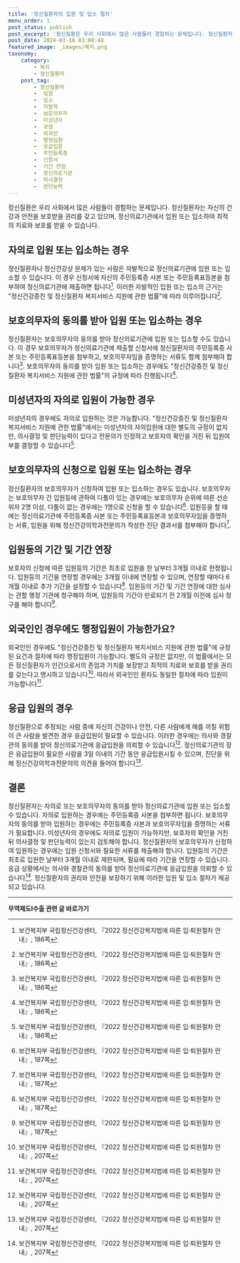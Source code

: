 ```yaml
---
title: '정신질환자의 입원 및 입소 절차'
menu_order: 1
post_status: publish
post_excerpt: '정신질환은 우리 사회에서 많은 사람들이 경험하는 문제입니다. 정신질환자는 자신의 건강과 안전을 보호받을 권리를 갖고 있으며, 정신의료기관에서 입원 또는 입소하여 최적의 치료와 보호를 받을 수 있습니다.'
post_date: 2024-01-16 03:00:48
featured_image: _images/복지.png
taxonomy:
    category:
        - 복지
        - 정신질환자
    post_tag:
        - 정신질환자
        -  입원
        -  입소
        -  자발적
        -  보호의무자
        -  미성년자
        -  규정
        -  외국인
        -  행정입원
        -  응급입원
        -  주민등록증
        -  신청서
        -  기간 연장
        -  정신의료기관
        -  의사결정
        -  판단능력
---
```



정신질환은 우리 사회에서 많은 사람들이 경험하는 문제입니다. 정신질환자는 자신의 건강과 안전을 보호받을 권리를 갖고 있으며, 정신의료기관에서 입원 또는 입소하여 최적의 치료와 보호를 받을 수 있습니다.

## 자의로 입원 또는 입소하는 경우
정신질환자나 정신건강상 문제가 있는 사람은 자발적으로 정신의료기관에 입원 또는 입소할 수 있습니다. 이 경우 신청서에 자신의 주민등록증 사본 또는 주민등록표등본을 첨부하여 정신의료기관에 제출하면 됩니다[^1]. 이러한 자발적인 입원 또는 입소의 근거는 "정신건강증진 및 정신질환자 복지서비스 지원에 관한 법률"에 따라 이루어집니다[^1].

## 보호의무자의 동의를 받아 입원 또는 입소하는 경우
정신질환자는 보호의무자의 동의를 받아 정신의료기관에 입원 또는 입소할 수도 있습니다. 이 경우 보호의무자가 정신의료기관에 제출할 신청서에 정신질환자의 주민등록증 사본 또는 주민등록표등본을 첨부하고, 보호의무자임을 증명하는 서류도 함께 첨부해야 합니다[^2]. 보호의무자의 동의를 받아 입원 또는 입소하는 경우에도 "정신건강증진 및 정신질환자 복지서비스 지원에 관한 법률"의 규정에 따라 진행됩니다[^2].

## 미성년자의 자의로 입원이 가능한 경우
미성년자의 경우에도 자의로 입원하는 것은 가능합니다. "정신건강증진 및 정신질환자 복지서비스 지원에 관한 법률"에서는 미성년자의 자의입원에 대한 별도의 규정이 없지만, 의사결정 및 판단능력이 있다고 전문의가 인정하고 보호자의 확인을 거친 뒤 입원여부를 결정할 수 있습니다[^3].

## 보호의무자의 신청으로 입원 또는 입소하는 경우
정신질환자의 보호의무자가 신청하여 입원 또는 입소하는 경우도 있습니다. 보호의무자는 보호의무자 간 입원등에 관하여 다툼이 있는 경우에는 보호의무자 순위에 따른 선순위자 2명 이상, 다툼이 없는 경우에는 1명으로 신청을 할 수 있습니다[^4]. 입원등을 할 때에는 정신의료기관에 주민등록증 사본 또는 주민등록표등본과 보호의무자임을 증명하는 서류, 입원을 위해 정신건강의학과전문의가 작성한 진단 결과서를 첨부해야 합니다[^4].

## 입원등의 기간 및 기간 연장
보호자의 신청에 따른 입원등의 기간은 최초로 입원을 한 날부터 3개월 이내로 한정됩니다. 입원등의 기간을 연장할 경우에는 3개월 이내에 연장할 수 있으며, 연장할 때마다 6개월 이내로 추가 기간을 설정할 수 있습니다[^5]. 입원등의 기간 및 기간 연장에 대한 심사는 관할 행정 기관에 청구해야 하며, 입원등의 기간이 만료되기 전 2개월 이전에 심사 청구를 해야 합니다[^6].

## 외국인인 경우에도 행정입원이 가능한가요?
외국인인 경우에도 "정신건강증진 및 정신질환자 복지서비스 지원에 관한 법률"에 규정된 요건과 절차에 따라 행정입원이 가능합니다. 별도의 규정은 없지만, 이 법률에서는 모든 정신질환자가 인간으로서의 존엄과 가치를 보장받고 최적의 치료와 보호를 받을 권리를 갖는다고 명시하고 있습니다[^7]. 따라서 외국인인 환자도 동일한 절차에 따라 입원이 가능합니다[^7].

## 응급 입원의 경우
정신질환으로 추정되는 사람 중에 자신의 건강이나 안전, 다른 사람에게 해를 끼칠 위험이 큰 사람을 발견한 경우 응급입원이 필요할 수 있습니다. 이러한 경우에는 의사와 경찰관의 동의를 받아 정신의료기관에 응급입원을 의뢰할 수 있습니다[^8]. 정신의료기관의 장은 응급입원이 필요한 사람을 3일 이내의 기간 동안 응급입원시킬 수 있으며, 진단을 위해 정신건강의학과전문의의 의견을 들어야 합니다[^8].

## 결론
정신질환자는 자의로 또는 보호의무자의 동의를 받아 정신의료기관에 입원 또는 입소할 수 있습니다. 자의로 입원하는 경우에는 주민등록증 사본을 첨부하면 됩니다. 보호의무자의 동의를 받아 입원하는 경우에는 주민등록증 사본과 보호의무자임을 증명하는 서류가 필요합니다. 미성년자의 경우에도 자의로 입원이 가능하지만, 보호자의 확인을 거친 뒤 의사결정 및 판단능력이 있는지 검토해야 합니다. 정신질환자의 보호의무자가 신청하여 입원하는 경우에는 입원 신청서와 필요한 서류를 제출해야 합니다. 입원등의 기간은 최초로 입원한 날부터 3개월 이내로 제한되며, 필요에 따라 기간을 연장할 수 있습니다. 응급 상황에서는 의사와 경찰관의 동의를 받아 정신의료기관에 응급입원을 의뢰할 수 있습니다[^8]. 정신질환자의 권리와 안전을 보장하기 위해 이러한 입원 및 입소 절차가 제공되고 있습니다.

[^1]: 보건복지부 국립정신건강센터, 『2022 정신건강복지법에 따른 입·퇴원절차 안내』, 186쪽
[^2]: 보건복지부 국립정신건강센터, 『2022 정신건강복지법에 따른 입·퇴원절차 안내』, 186쪽
[^3]: 보건복지부 국립정신건강센터, 『2022 정신건강복지법에 따른 입·퇴원절차 안내』, 186쪽
[^4]: 보건복지부 국립정신건강센터, 『2022 정신건강복지법에 따른 입·퇴원절차 안내』, 187쪽
[^5]: 보건복지부 국립정신건강센터, 『2022 정신건강복지법에 따른 입·퇴원절차 안내』, 187쪽
[^6]: 보건복지부 국립정신건강센터, 『2022 정신건강복지법에 따른 입·퇴원절차 안내』, 187쪽
[^7]: 보건복지부 국립정신건강센터, 『2022 정신건강복지법에 따른 입·퇴원절차 안내』, 207쪽
[^8]: 보건복지부 국립정신건강센터, 『2022 정신건강복지법에 따른 입·퇴원절차 안내』, 207쪽
<!-- wp:separator -->
<hr class="wp-block-separator has-alpha-channel-opacity"/>
<!-- /wp:separator -->

<!-- wp:group {"backgroundColor":"base","layout":{"type":"constrained"}} -->
<div class="wp-block-group has-base-background-color has-background"><!-- wp:paragraph {"align":"center","fontSize":"medium"} -->
<p class="has-text-align-center has-large-font-size"><strong>무역제도Ⅰ수출 관련 글 바로가기</strong></p>
<!-- /wp:paragraph -->


<!-- wp:latest-posts
{"categories":[{"id":14332,"count":19,"description":"","link":"https://uknowlaw.com/category/%eb%ac%b4%ec%97%ad%ec%a0%9c%eb%8f%84%e2%85%b0%ec%88%98%ec%b6%9c/","name":"무역제도Ⅰ수출","slug":"무역제도Ⅰ수출","taxonomy":"category","parent":0,"meta":[],"_links":{"self":[{"href":"https://uknowlaw.com/wp-json/wp/v2/categories/14332"}],"collection":[{"href":"https://uknowlaw.com/wp-json/wp/v2/categories"}],"about":[{"href":"https://uknowlaw.com/wp-json/wp/v2/taxonomies/category"}],"wp:post_type":[{"href":"https://uknowlaw.com/wp-json/wp/v2/posts?categories=14332"}],"curies":[{"name":"wp","href":"https://api.w.org/{rel}","templated":true}]}}],"postsToShow":100,"excerptLength":28,"postLayout":"grid","columns":2,"featuredImageAlign":"left","featuredImageSizeSlug":"large","fontSize":"small"} /--></div>
<!-- /wp:group -->